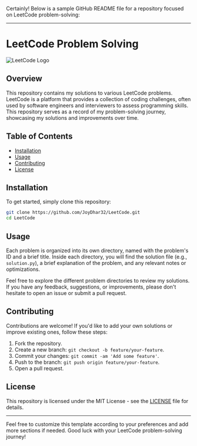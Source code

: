 Certainly! Below is a sample GitHub README file for a repository focused on LeetCode problem-solving:

---

# LeetCode Problem Solving

![LeetCode Logo](https://leetcode.com/static/images/LeetCode_logo.png)

## Overview

This repository contains my solutions to various LeetCode problems. LeetCode is a platform that provides a collection of coding challenges, often used by software engineers and interviewers to assess programming skills. This repository serves as a record of my problem-solving journey, showcasing my solutions and improvements over time.

## Table of Contents

- [Installation](#installation)
- [Usage](#usage)
- [Contributing](#contributing)
- [License](#license)

## Installation

To get started, simply clone this repository:

```bash
git clone https://github.com/JoyDhar32/LeetCode.git
cd LeetCode
```

## Usage

Each problem is organized into its own directory, named with the problem's ID and a brief title. Inside each directory, you will find the solution file (e.g., `solution.py`), a brief explanation of the problem, and any relevant notes or optimizations.

Feel free to explore the different problem directories to review my solutions. If you have any feedback, suggestions, or improvements, please don't hesitate to open an issue or submit a pull request.

## Contributing

Contributions are welcome! If you'd like to add your own solutions or improve existing ones, follow these steps:

1. Fork the repository.
2. Create a new branch: `git checkout -b feature/your-feature`.
3. Commit your changes: `git commit -am 'Add some feature'`.
4. Push to the branch: `git push origin feature/your-feature`.
5. Open a pull request.

## License

This repository is licensed under the MIT License - see the [LICENSE](LICENSE) file for details.

---

Feel free to customize this template according to your preferences and add more sections if needed. Good luck with your LeetCode problem-solving journey!
